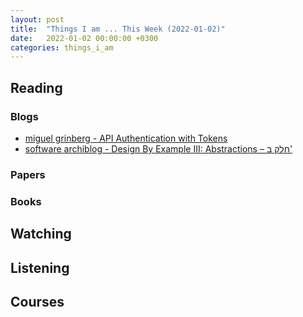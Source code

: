 ```yaml
---
layout: post
title:  "Things I am ... This Week (2022-01-02)"
date:   2022-01-02 00:00:00 +0300
categories: things_i_am
---
```


## Reading

### Blogs

- [miguel grinberg - API Authentication with Tokens][mg1]
- [software archiblog - Design By Example III: Abstractions – חלק ב'][sa1]

### Papers

### Books


## Watching

## Listening

## Courses

[mg1]:https://blog.miguelgrinberg.com/post/api-authentication-with-tokens
[sa1]:https://softwarearchiblog.com/2021/12/design-by-example-iii-abstractions-part-2.html
